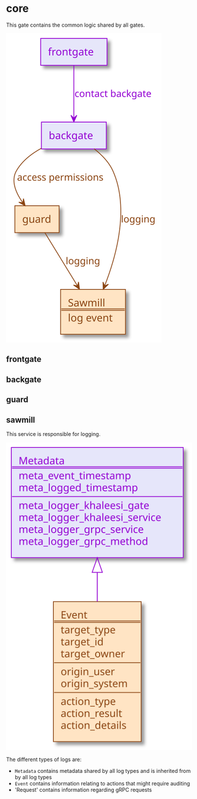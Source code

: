 # core

This gate contains the common logic shared by all gates.

![Core Structure](/documentation/images/logical-structure/core.svg)

## frontgate

## backgate

## guard

## sawmill

This service is responsible for logging.

![Sawmill Structure](/documentation/images/logical-structure/core-sawmill.svg)

The different types of logs are:

* `Metadata` contains metadata shared by all log types and is inherited from by all log types
* `Event` contains information relating to actions that might require auditing 
* 'Request' contains information regarding gRPC requests

